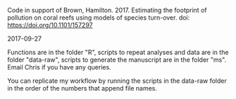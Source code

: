Code in support of
Brown, Hamilton. 2017. Estimating the footprint of pollution on coral reefs using models of species turn-over. doi: https://doi.org/10.1101/157297

2017-09-27

Functions are in the folder "R", scripts to repeat analyses and data are in the folder "data-raw", scripts to generate the manuscript are in the folder "ms". Email Chris if you have any queries.

You can replicate my workflow by running the scripts in the data-raw folder in the order of the numbers that append file names. 
